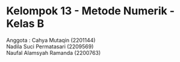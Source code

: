 # Kelompok 13 - Metode Numerik - Kelas B
Anggota :
Cahya Mutaqin (2201144)
<br>
Nadila Suci Permatasari (2209569)
<br>
Naufal Alamsyah Ramanda (2200763)
<br>
